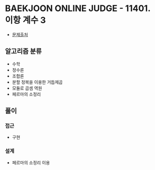 # BAEKJOON ONLINE JUDGE - 11401. 이항 계수 3

- [문제출처](https://www.acmicpc.net/problem/3197 '11401. 이항 계수 3')

## 알고리즘 분류

- 수학
- 정수론
- 조합론
- 분할 정복을 이용한 거듭제곱
- 모듈로 곱셈 역원
- 페르마의 소정리

## 풀이

### 접근

- 구현

### 설계

- 페르마의 소정리 이용
